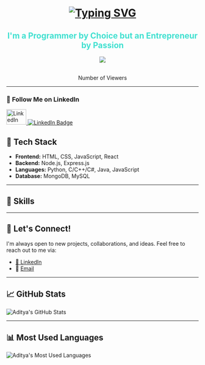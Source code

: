 <!-- Personal Readme Profile for GitHub -->
<h1 align="center">
  <a href="https://www.linkedin.com/in/aditya-vaish-370494243/">
    <img src="https://readme-typing-svg.herokuapp.com?font=Hacker&size=25&pause=1000&color=3CF721&multiline=true&width=435&lines=Hello+There%2C+I'm+Aditya+Vaish" alt="Typing SVG" />
  </a>
</h1>

<h2 align="center" style="color: turquoise;">
  I'm a Programmer by Choice but an Entrepreneur by Passion
</h2>

<div align="center">
  <img src="https://profile-counter.glitch.me/vaishcodescape/count.svg?"  />
</div>


<br clear="both">

<p align="center">Number of Viewers</p>

---

### 🔗 **Follow Me on LinkedIn**  
<a href="https://www.linkedin.com/in/aditya-vaish-370494243/" target="_blank">
  <img src="https://raw.githubusercontent.com/maurodesouza/profile-readme-generator/master/src/assets/icons/social/linkedin/default.svg" width="52" height="40" alt="LinkedIn Logo" />
</a>
<a href="https://www.linkedin.com/in/aditya-vaish-370494243/" target="_blank">
  <img src="https://img.shields.io/badge/-LinkedIn-blue?style=flat-square&logo=Linkedin&logoColor=white" alt="LinkedIn Badge" />
</a>

## 🚀 **Tech Stack**
- **Frontend:** HTML, CSS, JavaScript, React  
- **Backend:** Node.js, Express.js  
- **Languages:** Python, C/C++/C#, Java, JavaScript  
- **Database:** MongoDB, MySQL  

---

## 🔧 **Skills**

---

## 💬 **Let's Connect!**
I'm always open to new projects, collaborations, and ideas. Feel free to reach out to me via:

- [📌 LinkedIn](https://www.linkedin.com/in/aditya-vaish-370494243/)  
- 📧 [Email](mailto:adityavaish846@gmail.com)

---

## 📈 **GitHub Stats**
![Aditya's GitHub Stats](https://github-readme-stats.vercel.app/api?username=vaishcodescape&show_icons=true&count_private=true&theme=radical)

---

## 📊 **Most Used Languages**
![Aditya's Most Used Languages](https://github-readme-stats.vercel.app/api/top-langs/?username=vaishcodescape&layout=compact&theme=radical)
